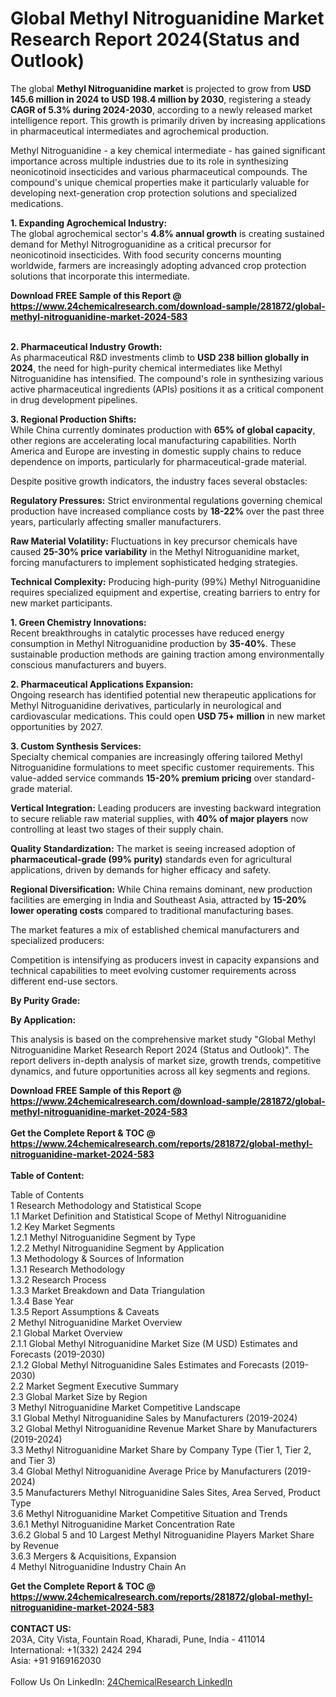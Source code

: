 <h1>Global Methyl Nitroguanidine Market Research Report 2024(Status and Outlook)</h1><p>The global <strong>Methyl Nitroguanidine market</strong> is projected to grow from <strong>USD 145.6 million in 2024 to USD 198.4 million by 2030</strong>, registering a steady <strong>CAGR of 5.3% during 2024-2030</strong>, according to a newly released market intelligence report. This growth is primarily driven by increasing applications in pharmaceutical intermediates and agrochemical production.</p><p>Methyl Nitroguanidine - a key chemical intermediate - has gained significant importance across multiple industries due to its role in synthesizing neonicotinoid insecticides and various pharmaceutical compounds. The compound's unique chemical properties make it particularly valuable for developing next-generation crop protection solutions and specialized medications.</p><p><strong>1. Expanding Agrochemical Industry:</strong><br>
The global agrochemical sector's <strong>4.8% annual growth</strong> is creating sustained demand for Methyl Nitrogroguanidine as a critical precursor for neonicotinoid insecticides. With food security concerns mounting worldwide, farmers are increasingly adopting advanced crop protection solutions that incorporate this intermediate.</p><div><b>Download FREE Sample of this Report @ 
            <a href="https://www.24chemicalresearch.com/download-sample/281872/global-methyl-nitroguanidine-market-2024-583">
            https://www.24chemicalresearch.com/download-sample/281872/global-methyl-nitroguanidine-market-2024-583</a></b></div><br><p><strong>2. Pharmaceutical Industry Growth:</strong><br>
As pharmaceutical R&amp;D investments climb to <strong>USD 238 billion globally in 2024</strong>, the need for high-purity chemical intermediates like Methyl Nitroguanidine has intensified. The compound's role in synthesizing various active pharmaceutical ingredients (APIs) positions it as a critical component in drug development pipelines.</p><p><strong>3. Regional Production Shifts:</strong><br>
While China currently dominates production with <strong>65% of global capacity</strong>, other regions are accelerating local manufacturing capabilities. North America and Europe are investing in domestic supply chains to reduce dependence on imports, particularly for pharmaceutical-grade material.</p><p>Despite positive growth indicators, the industry faces several obstacles:</p><p><strong>Regulatory Pressures:</strong> Strict environmental regulations governing chemical production have increased compliance costs by <strong>18-22%</strong> over the past three years, particularly affecting smaller manufacturers.</p><p><strong>Raw Material Volatility:</strong> Fluctuations in key precursor chemicals have caused <strong>25-30% price variability</strong> in the Methyl Nitroguanidine market, forcing manufacturers to implement sophisticated hedging strategies.</p><p><strong>Technical Complexity:</strong> Producing high-purity (99%) Methyl Nitroguanidine requires specialized equipment and expertise, creating barriers to entry for new market participants.</p><p><strong>1. Green Chemistry Innovations:</strong><br>
Recent breakthroughs in catalytic processes have reduced energy consumption in Methyl Nitroguanidine production by <strong>35-40%</strong>. These sustainable production methods are gaining traction among environmentally conscious manufacturers and buyers.</p><p><strong>2. Pharmaceutical Applications Expansion:</strong><br>
Ongoing research has identified potential new therapeutic applications for Methyl Nitroguanidine derivatives, particularly in neurological and cardiovascular medications. This could open <strong>USD 75+ million</strong> in new market opportunities by 2027.</p><p><strong>3. Custom Synthesis Services:</strong><br>
Specialty chemical companies are increasingly offering tailored Methyl Nitroguanidine formulations to meet specific customer requirements. This value-added service commands <strong>15-20% premium pricing</strong> over standard-grade material.</p><p><strong>Vertical Integration:</strong> Leading producers are investing backward integration to secure reliable raw material supplies, with <strong>40% of major players</strong> now controlling at least two stages of their supply chain.</p><p><strong>Quality Standardization:</strong> The market is seeing increased adoption of <strong>pharmaceutical-grade (99% purity)</strong> standards even for agricultural applications, driven by demands for higher efficacy and safety.</p><p><strong>Regional Diversification:</strong> While China remains dominant, new production facilities are emerging in India and Southeast Asia, attracted by <strong>15-20% lower operating costs</strong> compared to traditional manufacturing bases.</p><p>The market features a mix of established chemical manufacturers and specialized producers:</p><p>Competition is intensifying as producers invest in capacity expansions and technical capabilities to meet evolving customer requirements across different end-use sectors.</p><p><strong>By Purity Grade:</strong></p><p><strong>By Application:</strong></p><p>This analysis is based on the comprehensive market study "Global Methyl Nitroguanidine Market Research Report 2024 (Status and Outlook)". The report delivers in-depth analysis of market size, growth trends, competitive dynamics, and future opportunities across all key segments and regions.</p><div><b>Download FREE Sample of this Report @ 
            <a href="https://www.24chemicalresearch.com/download-sample/281872/global-methyl-nitroguanidine-market-2024-583">
            https://www.24chemicalresearch.com/download-sample/281872/global-methyl-nitroguanidine-market-2024-583</a></b></div><br><div><b>Get the Complete Report & TOC @ 
            <a href="https://www.24chemicalresearch.com/reports/281872/global-methyl-nitroguanidine-market-2024-583">
            https://www.24chemicalresearch.com/reports/281872/global-methyl-nitroguanidine-market-2024-583</a></b></div><br>
            <b>Table of Content:</b><p>Table of Contents<br />
 1 Research Methodology and Statistical Scope<br />
 1.1 Market Definition and Statistical Scope of Methyl Nitroguanidine<br />
 1.2 Key Market Segments<br />
 1.2.1 Methyl Nitroguanidine Segment by Type<br />
 1.2.2 Methyl Nitroguanidine Segment by Application<br />
 1.3 Methodology & Sources of Information<br />
 1.3.1 Research Methodology<br />
 1.3.2 Research Process<br />
 1.3.3 Market Breakdown and Data Triangulation<br />
 1.3.4 Base Year<br />
 1.3.5 Report Assumptions & Caveats<br />
 2 Methyl Nitroguanidine Market Overview<br />
 2.1 Global Market Overview<br />
 2.1.1 Global Methyl Nitroguanidine Market Size (M USD) Estimates and Forecasts (2019-2030)<br />
 2.1.2 Global Methyl Nitroguanidine Sales Estimates and Forecasts (2019-2030)<br />
 2.2 Market Segment Executive Summary<br />
 2.3 Global Market Size by Region<br />
 3 Methyl Nitroguanidine Market Competitive Landscape<br />
 3.1 Global Methyl Nitroguanidine Sales by Manufacturers (2019-2024)<br />
 3.2 Global Methyl Nitroguanidine Revenue Market Share by Manufacturers (2019-2024)<br />
 3.3 Methyl Nitroguanidine Market Share by Company Type (Tier 1, Tier 2, and Tier 3)<br />
 3.4 Global Methyl Nitroguanidine Average Price by Manufacturers (2019-2024)<br />
 3.5 Manufacturers Methyl Nitroguanidine Sales Sites, Area Served, Product Type<br />
 3.6 Methyl Nitroguanidine Market Competitive Situation and Trends<br />
 3.6.1 Methyl Nitroguanidine Market Concentration Rate<br />
 3.6.2 Global 5 and 10 Largest Methyl Nitroguanidine Players Market Share by Revenue<br />
 3.6.3 Mergers & Acquisitions, Expansion<br />
 4 Methyl Nitroguanidine Industry Chain An</p><div><b>Get the Complete Report & TOC @ 
            <a href="https://www.24chemicalresearch.com/reports/281872/global-methyl-nitroguanidine-market-2024-583">
            https://www.24chemicalresearch.com/reports/281872/global-methyl-nitroguanidine-market-2024-583</a></b></div><br><b>CONTACT US:</b><br>
            203A, City Vista, Fountain Road, Kharadi, Pune, India - 411014<br>
            International: +1(332) 2424 294<br>
            Asia: +91 9169162030 <br><br>
            Follow Us On LinkedIn: <a href="https://www.linkedin.com/company/24chemicalresearch/">24ChemicalResearch LinkedIn</a>